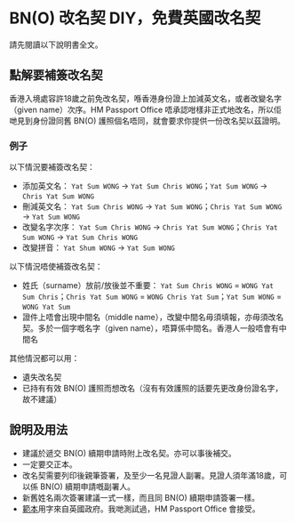 # BN(O) 改名契 DIY，免費英國改名契
請先閱讀以下說明書全文。

## 點解要補簽改名契

香港入境處容許18歲之前免改名契，喺香港身份證上加減英文名，或者改變名字（given name）次序。HM Passport Office 唔承認咁樣非正式地改名，所以佢哋見到身份證同舊 BN(O) 護照個名唔同，就會要求你提供一份改名契以茲證明。

### 例子

以下情況要補簽改名契：
* 添加英文名： `Yat Sum WONG` → `Yat Sum Chris WONG`；`Yat Sum WONG` → `Chris Yat Sum WONG`
* 刪減英文名： `Yat Sum Chris WONG` → `Yat Sum WONG`；`Chris Yat Sum WONG` → `Yat Sum WONG`
* 改變名字次序： `Yat Sum Chris WONG` → `Chris Yat Sum WONG`；`Chris Yat Sum WONG` → `Yat Sum Chris WONG`
* 改變拼音： `Yat Shum WONG` → `Yat Sum WONG`

以下情況唔使補簽改名契：
* 姓氏（surname）放前/放後並不重要： `Yat Sum Chris WONG` = `WONG Yat Sum Chris`；`Chris Yat Sum WONG` = `WONG Chris Yat Sum`；`Yat Sum WONG` = `WONG Yat Sum`
* 證件上唔會出現中間名（middle name），改變中間名毋須填報，亦毋須改名契。多於一個字嘅名字（given name），唔算係中間名。香港人一般唔會有中間名

其他情況都可以用：
* 遺失改名契
* 已持有有效 BN(O) 護照而想改名（沒有有效護照的話要先更改身份證名字，故不建議）

## 說明及用法

* 建議於遞交 BN(O) 續期申請時附上改名契。亦可以事後補交。
* 一定要交正本。
* 改名契需要列印後親筆簽署，及至少一名見證人副署。見證人須年滿18歲，可以係 BN(O) 續期申請嘅副署人。
* 新舊姓名兩次簽署建議一式一樣，而且同 BN(O) 續期申請簽署一樣。
* [範本](https://www.gov.uk/change-name-deed-poll/make-an-adult-deed-poll)用字來自英國政府。我哋測試過，HM Passport Office 會接受。 

